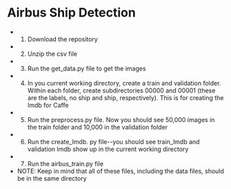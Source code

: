 # Airbus Ship Detection
* 1) Download the repository
* 2) Unzip the csv file
* 3) Run the get_data.py file to get the images
* 4) In you current working directory, create a train and validation folder. Within each folder, create subdirectories 00000 and 00001 (these are the labels, no ship and ship, respectively). This is for creating the lmdb for Caffe
* 5) Run the preprocess.py file. Now you should see 50,000 images in the train folder and 10,000 in the validation folder
* 6) Run the create_lmdb. py file--you should see train_lmdb and validation lmdb show up in the current working directory
* 7) Run the airbus_train.py file
* NOTE: Keep in mind that all of these files, including the data files, should be in the same directory

